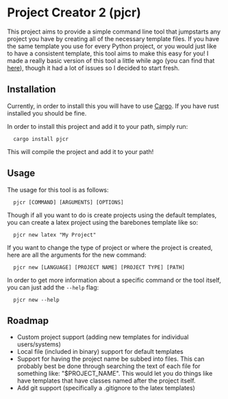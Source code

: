 # Project Creator 2 (pjcr)

This project aims to provide a simple command line tool that jumpstarts any project you have by creating all of the necessary template files. If you have the same template you use for every Python project, or you would just like to have a consistent template, this tool aims to make this easy for you! I made a really basic version of this tool a little while ago (you can find that [here](https://github.com/TheSharkhead2/Project_Creator)), though it had a lot of issues so I decided to start fresh.

## Installation 

Currently, in order to install this you will have to use [Cargo](https://github.com/rust-lang/cargo). If you have rust installed you should be fine. 

In order to install this project and add it to your path, simply run: 
```
  cargo install pjcr
```

This will compile the project and add it to your path!

## Usage 

The usage for this tool is as follows: 
``` 
  pjcr [COMMAND] [ARGUMENTS] [OPTIONS]
```

Though if all you want to do is create projects using the default templates, you can create a latex project using the barebones template like so: 
```
  pjcr new latex "My Project"
```

If you want to change the type of project or where the project is created, here are all the arguments for the new command: 
```
  pjcr new [LANGUAGE] [PROJECT NAME] [PROJECT TYPE] [PATH]
```

In order to get more information about a specific command or the tool itself, you can just add the ```--help``` flag: 
```
  pjcr new --help  
```


## Roadmap 
- Custom project support (adding new templates for individual users/systems)
- Local file (included in binary) support for default templates
- Support for having the project name be subbed into files. This can probably best be done through searching the text of each file for something like: "$PROJECT_NAME". This would let you do things like have templates that have classes named after the project itself. 
- Add git support (specifically a .gitignore to the latex templates)